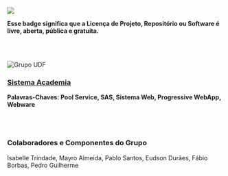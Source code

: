 <br/>
<br/>

![](https://img.shields.io/badge/License-GPLv3-blue.svg)

**Esse badge significa que a Licença de Projeto, Repositório ou Software é livre, aberta, pública e gratuita.**

<br/>
<br/>

![Grupo UDF](http://3.bp.blogspot.com/-RizzfGXtv10/T6FdxUrlE5I/AAAAAAAAAFE/9Ytah8msyt8/s1600/30276_114631768573823_114631328573867_83786_1421735_n.jpg)

### [Sistema Academia](https://grupoudf_sist_acad.herokuapp.com/)
**Palavras-Chaves: Pool Service, SAS, Sistema Web, Progressive WebApp, Webware**

<br/>
<br/>

### Colaboradores e Componentes do Grupo
Isabelle Trindade, Mayro Almeida, Pablo Santos, Eudson Durães, Fábio Borbas, Pedro Guilherme 

<br/>
<br/>
<br/>
